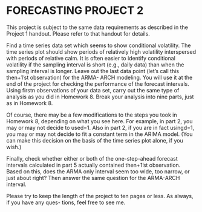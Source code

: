# FORECASTING PROJECT 2

This project is subject to the same data requirements as described in the Project 1 handout. Please
refer to that handout for details.

Find a time series data set which seems to show conditional volatility. The time series plot should
show periods of relatively high volatility interspersed with periods of relative calm. It is often easier to
identify conditional volatility if the sampling interval is short (e.g., daily data) than when the sampling
interval is longer. Leave out the last data point (let’s call this then+1’st observation) for the ARMA-
ARCH modeling. You will use it at the end of the project for checking the performance of the forecast
intervals. Using firstn observations of your data set, carry out the same type of analysis as you did in
Homework 8. Break your analysis into nine parts, just as in Homework 8.

Of course, there may be a few modifications to the steps you took in Homework 8, depending on
what you see here. For example, in part 2, you may or may not decide to used=1. Also in part 2, if
you are in fact usingd=1, you may or may not decide to fit a constant term in the ARIMA model.
(You can make this decision on the basis of the time series plot alone, if you wish.)

Finally, check whether either or both of the one-step-ahead forecast intervals calculated in part 5
actually contained then+1’st observation. Based on this, does the ARMA only interval seem too wide,
too narrow, or just about right? Then answer the same question for the ARMA-ARCH interval.

Please try to keep the length of the project to ten pages or less. As always, if you have any ques-
tions, feel free to see me.


